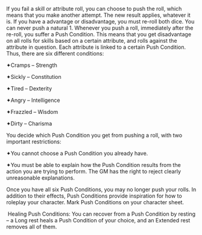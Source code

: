 If you fail a skill or attribute roll, you can choose to push the roll, which means that you make another attempt. The new result applies, whatever it is. If you have a advantage or disadvantage, you must re-roll both dice. You can never push a natural 1. Whenever you push a roll, immediately after the re-roll, you suffer a Push Condition. This means that you get disadvantage on all rolls for skills based on a certain attribute, and rolls against the attribute in question. Each attribute is linked to a certain Push Condition. Thus, there are six different conditions:

✦Cramps – Strength

✦Sickly – Constitution

✦Tired – Dexterity

✦Angry – Intelligence

✦Frazzled – Wisdom

✦Dirty – Charisma

You decide which Push Condition you get from pushing a roll, with two important restrictions:

✦You cannot choose a Push Condition you already have.

✦You must be able to explain how the Push Condition results from the action you are trying to perform. The GM has the right to reject clearly unreasonable explanations.

Once you have all six Push Conditions, you may no longer push your rolls. In addition to their effects, Push Conditions provide inspiration for how to roleplay your character. Mark Push Conditions on your character sheet.

 Healing Push Conditions: You can recover from a Push Condition by resting – a Long rest heals a Push Condition of your choice, and an Extended rest removes all of them.